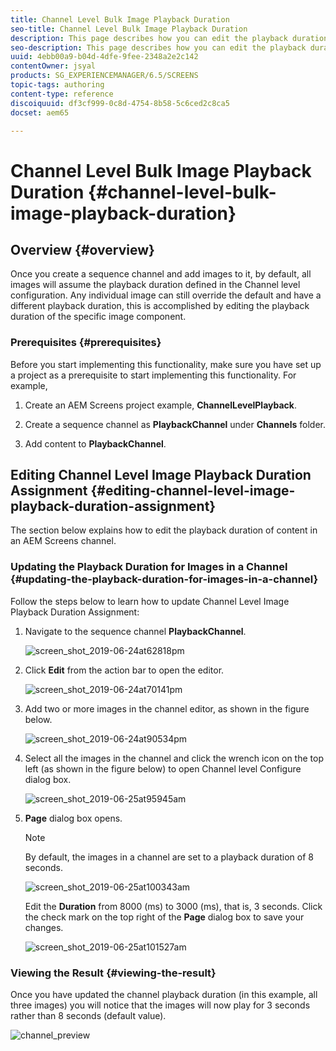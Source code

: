 ```yaml
---
title: Channel Level Bulk Image Playback Duration
seo-title: Channel Level Bulk Image Playback Duration
description: This page describes how you can edit the playback duration of a specific image component.
seo-description: This page describes how you can edit the playback duration of a specific image component.
uuid: 4ebb00a9-b04d-4dfe-9fee-2348a2e2c142
contentOwner: jsyal
products: SG_EXPERIENCEMANAGER/6.5/SCREENS
topic-tags: authoring
content-type: reference
discoiquuid: df3cf999-0c8d-4754-8b58-5c6ced2c8ca5
docset: aem65

---
```


# Channel Level Bulk Image Playback Duration {#channel-level-bulk-image-playback-duration}

## Overview {#overview}

Once you create a sequence channel and add images to it, by default, all images will assume the playback duration defined in the Channel level configuration. Any individual image can still override the default and have a different playback duration, this is accomplished by editing the playback duration of the specific image component.

### Prerequisites {#prerequisites}

Before you start implementing this functionality, make sure you have set up a project as a prerequisite to start implementing this functionality. For example,

1. Create an AEM Screens project example, **ChannelLevelPlayback**. 

1. Create a sequence channel as **PlaybackChannel** under **Channels** folder.

1. Add content to **PlaybackChannel**.

## Editing Channel Level Image Playback Duration Assignment {#editing-channel-level-image-playback-duration-assignment}

The section below explains how to edit the playback duration of content in an AEM Screens channel.

### Updating the Playback Duration for Images in a Channel {#updating-the-playback-duration-for-images-in-a-channel}

Follow the steps below to learn how to update Channel Level Image Playback Duration Assignment:

1. Navigate to the sequence channel **PlaybackChannel**.

   ![screen_shot_2019-06-24at62818pm](assets/screen_shot_2019-06-24at62818pm.png)

1. Click **Edit** from the action bar to open the editor.

   ![screen_shot_2019-06-24at70141pm](assets/screen_shot_2019-06-24at70141pm.png)

1. Add two or more images in the channel editor, as shown in the figure below.

   ![screen_shot_2019-06-24at90534pm](assets/screen_shot_2019-06-24at90534pm.png)

1. Select all the images in the channel and click the wrench icon on the top left (as shown in the figure below) to open Channel level Configure dialog box.

   ![screen_shot_2019-06-25at95945am](assets/screen_shot_2019-06-25at95945am.png)

1. **Page** dialog box opens.

   >[!NOTE]
   >By default, the images in a channel are set to a playback duration of 8 seconds.

   ![screen_shot_2019-06-25at100343am](assets/screen_shot_2019-06-25at100343am.png)

   Edit the **Duration** from 8000 (ms) to 3000 (ms), that is, 3 seconds. Click the check mark on the top right of the **Page** dialog box to save your changes.

   ![screen_shot_2019-06-25at101527am](assets/screen_shot_2019-06-25at101527am.png)

### Viewing the Result {#viewing-the-result}

Once you have updated the channel playback duration (in this example, all three images) you will notice that the images will now play for 3 seconds rather than 8 seconds (default value).

![channel_preview](assets/channel_preview.gif)

